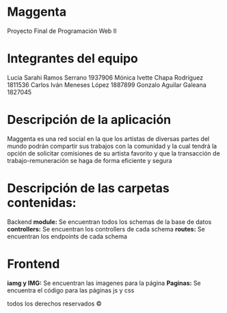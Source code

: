 # Maggenta
Proyecto Final de Programación Web II

# Integrantes del equipo
Lucia Sarahi Ramos  Serrano 1937906
Mónica Ivette Chapa Rodríguez 1811536
Carlos Iván Meneses López 1887899
Gonzalo Aguilar Galeana 1827045 

# Descripción de la aplicación
Maggenta es una red social en la que los artistas de diversas partes del 
mundo podrán compartir sus trabajos con la comunidad y la cual 
tendrá la opción de solicitar comisiones de su artista favorito y que la 
transacción de trabajo-remuneración se haga de forma eficiente y 
segura

# Descripción de las carpetas contenidas:
Backend
**module:**
Se encuentran todos los schemas de la base de datos
**controllers:**
Se encuentran los controllers de cada schema
**routes:**
Se encuentran los endpoints de cada schema

# Frontend
**iamg y IMG:**
Se encuentran las imagenes para la página
**Paginas:**
Se encuentra el código para las páginas js y css

todos los derechos reservados ©
